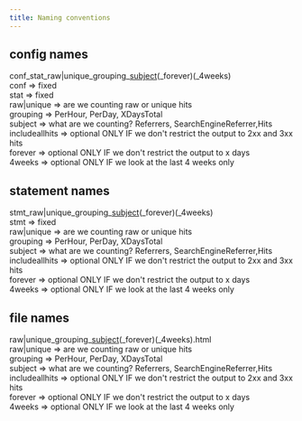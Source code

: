 ```yaml
---
title: Naming conventions
---
```


## config names
  
conf_stat_raw|unique_grouping_[subject](_includeallhits)(_forever)(_4weeks)  
conf => fixed  
stat => fixed  
raw|unique => are we counting raw or unique hits  
grouping => PerHour, PerDay, XDaysTotal  
subject => what are we counting? Referrers, SearchEngineReferrer,Hits  
includeallhits => optional ONLY IF we don't restrict the output to 2xx and 3xx hits  
forever => optional ONLY IF we don't restrict  the output to x days  
4weeks => optional ONLY IF we look at the last 4 weeks only  

## statement names

stmt_raw|unique_grouping_[subject](_includeallhits)(_forever)(_4weeks)  
stmt => fixed  
raw|unique => are we counting raw or unique hits  
grouping => PerHour, PerDay, XDaysTotal  
subject => what are we counting? Referrers, SearchEngineReferrer,Hits  
includeallhits => optional ONLY IF we don't restrict the output to 2xx and 3xx hits  
forever => optional ONLY IF we don't restrict  the output to x days  
4weeks => optional ONLY IF we look at the last 4 weeks only  

## file names

raw|unique_grouping_[subject](_includeallhits)(_forever)(_4weeks).html  
raw|unique => are we counting raw or unique hits  
grouping => PerHour, PerDay, XDaysTotal  
subject => what are we counting? Referrers, SearchEngineReferrer,Hits  
includeallhits => optional ONLY IF we don't restrict the output to 2xx and 3xx hits  
forever => optional ONLY IF we don't restrict  the output to x days  
4weeks => optional ONLY IF we look at the last 4 weeks only  
